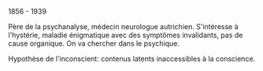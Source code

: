 1856 - 1939

Père de la psychanalyse, médecin neurologue autrichien. 
S'intéresse à l'hystérie, maladie énigmatique avec des symptômes invalidants, pas de cause organique. On va chercher dans le psychique.

Hypothèse de l'inconscient: contenus latents inaccessibles à la conscience.
